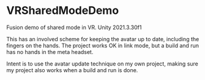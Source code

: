 # VRSharedModeDemo
Fusion demo of shared mode in VR.  Unity 2021.3.30f1

This has an involved scheme for keeping the avatar up to date,
including the fingers on the hands. The project works OK
in link mode, but a build and run has no hands in the meta headset.

Intent is to use the avatar update technique on my own project, making
sure my project also works when a build and run is done.

